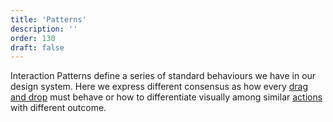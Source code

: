 ```yaml
---
title: 'Patterns'
description: ''
order: 130
draft: false
---
```


Interaction Patterns define a series of standard behaviours we have in our design system. Here we express different consensus as how every [drag and drop](./drag-and-drop) must behave or how to differentiate visually among similar [actions](./actions-definition) with different outcome.